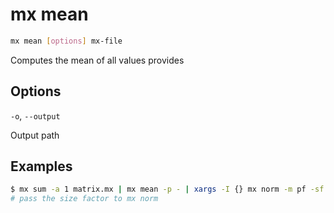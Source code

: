 # mx mean

```bash
mx mean [options] mx-file
```

Computes the mean of all values provides

## Options

`-o`, `--output`

Output path

## Examples

```bash
$ mx sum -a 1 matrix.mx | mx mean -p - | xargs -I {} mx norm -m pf -sf {} -o pf.mx matrix.mx
# pass the size factor to mx norm
```
